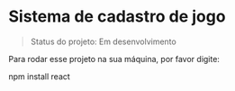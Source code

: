 <h1>Sistema de cadastro de jogo</h1>

> Status do projeto: Em desenvolvimento

Para rodar esse projeto na sua máquina, por favor digite:


npm install react
